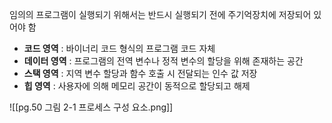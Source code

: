 임의의 프로그램이 실행되기 위해서는 반드시 실행되기 전에 주기억장치에 저장되어 있어야 함

- **코드 영역** : 바이너리 코드 형식의 프로그램 코드 자체
- **데이터 영역** : 프로그램의 전역 변수나 정적 변수의 할당을 위해 존재하는 공간
- **스택 영역** : 지역 변수 할당과 함수 호출 시 전달되는 인수 값 저장
- **힙 영역** : 사용자에 의해 메모리 공간이 동적으로 할당되고 해제
  
![[pg.50 그림 2-1 프로세스 구성 요소.png]]